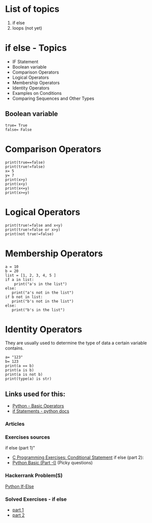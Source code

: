 # List of topics
1. if else
2. loops (not yet)

# if else - Topics
* IF Statement
* Boolean variable
* Comparison Operators
* Logical Operators
* Membership Operators
* Identity Operators
* Examples on Conditions
* Comparing Sequences and Other Types
 
## Boolean variable
```
true= True
false= False
```

# Comparison Operators
```
print(true==false)
print(true!=false)
x= 5
y= 7
print(x>y)
print(x<y)
print(x<=y)
print(x>=y)
```
# Logical Operators
```
print(true!=false and x<y)
print(true!=false or x>y)
print(not true!=false)
```
# Membership Operators
```
a = 10
b = 20
list = [1, 2, 3, 4, 5 ]
if a in list:
    print("a's in the list")
else:
   print("a's not in the list")
if b not in list:
   print("b's not in the list")
else:
   print("b's in the list")
```

# Identity Operators
They are usually used to determine the type of data a certain variable contains.
```
a= "123"
b= 123
print(a == b)
print(a is b)
print(a is not b)
print(type(a) is str)
```
## Links used for this:
* [Python - Basic Operators](https://www.tutorialspoint.com/python/python_basic_operators.htm)
* [if Statements - python docs](https://docs.python.org/3/tutorial/controlflow.html#if-statements)
### Articles
[]()
### Exercises sources
if else (part 1)" 
* [C Programming Exercises: Conditional Statement](https://www.w3resource.com/c-programming-exercises/conditional-statement/index.php)
if else (part 2): 
* [Python Basic (Part -I)](https://www.w3resource.com/python-exercises/python-basic-exercises.php) (Picky questions)
### Hackerrank Problem(S)
[Python If-Else](https://www.hackerrank.com/challenges/py-if-else/problem)
### Solved Exercises - if else
* [part 1]()
* [part 2](https://github.com/habibanalytics/Python_Exercises/blob/master/Control%20Flow/if_else_2.ipynb)
